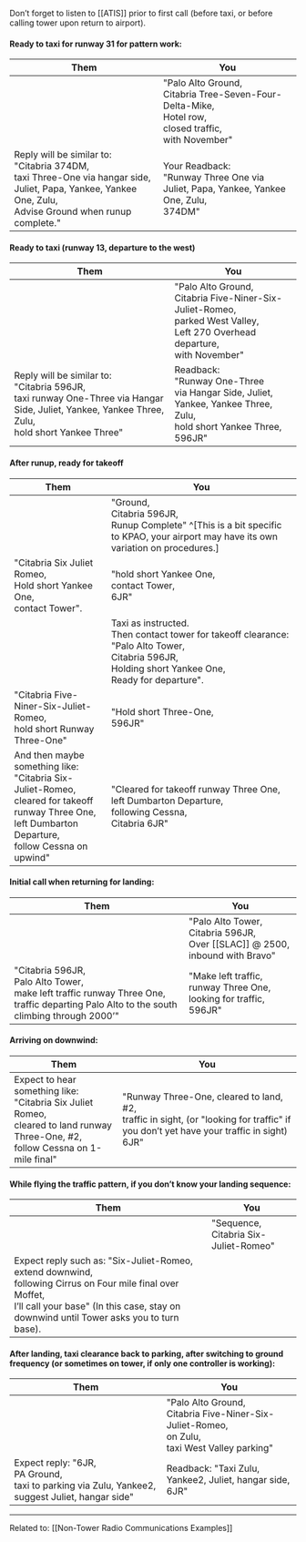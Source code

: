 Don’t forget to listen to [[ATIS]] prior to first call (before taxi, or before calling tower upon return to airport).

#### Ready to taxi for runway 31 for pattern work:

| Them | You |
| --- | ---- |
|  | "Palo Alto Ground,<br>Citabria Tree-Seven-Four-Delta-Mike, <br>Hotel row, <br>closed traffic, <br>with November" |
|  Reply will be similar to:<br>"Citabria 374DM, <br>taxi Three-One via hangar side, Juliet, Papa, Yankee, Yankee One, Zulu, <br>Advise Ground when runup complete."   |   Your Readback:<br>"Runway Three One via Juliet, Papa, Yankee, Yankee One, Zulu, <br> 374DM"   |





 
#### Ready to taxi (runway 13, departure to the west)

| Them | You |                                                                 
| ---- | --- |
|  | "Palo Alto Ground, <br>Citabria Five-Niner-Six-Juliet-Romeo, <br>parked West Valley, <br>Left 270 Overhead departure, <br>with November" | . |
| Reply will be similar to: <br>"Citabria 596JR, <br>taxi runway One-Three via Hangar Side, Juliet, Yankee, Yankee Three, Zulu, <br>hold short Yankee Three" |  Readback: <br>"Runway One-Three <br>via Hangar Side, Juliet, Yankee, Yankee Three, Zulu, <br>hold short Yankee Three, <br> 596JR"   |                                                                                                                           




#### After runup, ready for takeoff

| Them | You |
| ---- | --- |
|     |  "Ground, <br>Citabria 596JR, <br>Runup Complete" ^[This is a bit specific to KPAO, your airport may have its own variation on procedures.]  |
|  "Citabria Six Juliet Romeo, <br>Hold short Yankee One, <br>contact Tower".     | "hold short Yankee One, <br>contact Tower, <br> 6JR"   |
|      |  Taxi as instructed.  <br>Then contact tower for takeoff clearance: <br>"Palo Alto Tower, <br>Citabria 596JR, <br>Holding short Yankee One, <br>Ready for departure".    |
|  "Citabria Five-Niner-Six-Juliet-Romeo, <br>hold short Runway Three-One"    |  "Hold short Three-One, <br>596JR"   |
| And then maybe something like: <br>"Citabria Six-Juliet-Romeo, <br>cleared for takeoff runway Three One, <br>left Dumbarton Departure, <br>follow Cessna on upwind"  |  "Cleared for takeoff runway Three One, <br>left Dumbarton Departure, <br>following Cessna, <br>Citabria 6JR" |


#### Initial call when returning for landing:

| Them | You |
| ---- | --- |
| | "Palo Alto Tower, <br>Citabria 596JR, <br> Over [[SLAC]] @ 2500, <br>inbound with Bravo" |
| "Citabria 596JR, <br>Palo Alto Tower, <br>make left traffic runway Three One, <br>traffic departing Palo Alto to the south climbing through 2000’" | "Make left traffic, runway Three One, <br>looking for traffic, <br>596JR"|


#### Arriving on downwind:
| Them | You |
| ---- | --- |
|   Expect to hear something like: <br>"Citabria Six Juliet Romeo, <br>cleared to land runway Three-One, #2, <br>follow Cessna on 1-mile final"   |  "Runway Three-One, cleared to land, #2, <br>traffic in sight, (or "looking for traffic" if you don’t yet have your traffic in sight) <br>6JR"  |

#### While flying the traffic pattern, if you don’t know your landing sequence:

| Them | You |
| ---- | --- |
|      | "Sequence, <br>Citabria Six-Juliet-Romeo" |
|   Expect reply such as: "Six-Juliet-Romeo, <br>extend downwind, <br>following Cirrus on Four mile final over Moffet, <br>I’ll call your base" (In this case, stay on downwind until Tower asks you to turn base).   |                                       |


#### After landing, taxi clearance back to parking, after switching to ground frequency (or sometimes on tower, if only one controller is working):

| Them | You |
| ---- | --- |
|      |  "Palo Alto Ground, <br>Citabria Five-Niner-Six-Juliet-Romeo, <br>on Zulu, <br>taxi West Valley parking"   |
|   Expect reply: "6JR, <br>PA Ground, <br>taxi to parking via Zulu, Yankee2, suggest Juliet, hangar side"   |  Readback: "Taxi Zulu, Yankee2, Juliet, hangar side, <br>6JR"   |

---

Related to: [[Non-Tower Radio Communications Examples]]